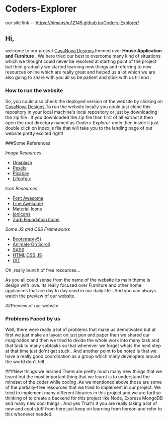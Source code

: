 # Coders-Explorer

our site link -- https://himanshu12145.github.io/Coders-Explorer/

## Hi, 
   welcome to our project [CasaNova Designs ](https://himanshu12145.github.io/Coders-Explorer/) themed over **House Application and Furniture** . 
We here tried our best to overcome many kind of situations which we thought could never be resolved at starting point of the project but then gradually we started learning new things and referring to new resources online which are really great and helped us a lot which we are also going to share with you all so be patient and stick with us till end .


### How to run the website
  So, you could also check the deployed version of the website by clicking on [CasaNova Designs ](https://himanshu12145.github.io/Coders-Explorer/)
  To run the website locally you could just clone this repository in your local machine's local repository or just by downloading the zip file . If you downloaded the zip file then first of all extract it then open the root directory named as *Coders-Explorer-main* then inside it just double click on index.js file that will take you to the landing page of out website pretty excited right!
 
 ###Some References 


*Image Resources*

- [Unsplash](https://unsplash.com/)
- [Pexels](https://www.pexels.com/)
- [Pixabay](https://pixabay.com/)
- [Lifeofpix](https://www.lifeofpix.com/)


 *Icon Resources*
 
 - [Font Awesome](https://fontawesome.com/)	
 - [Line Awesome](https://icons8.com/line-awesome)
 - [Material Icons](https://material.io/resources/icons/)	
 - [IonIcons](http://ionicons.com/)	
 - [Zurb Foundation Icons](https://zurb.com/playground/foundation-icon-fonts-3)


*Some JS and CSS Frameworks* 
- [Bootstrap(v5)](https://getbootstrap.com/docs/5.0/getting-started/introduction/)   
- [Animate On Scroll](https://michalsnik.github.io/aos/)   
- [SASS](https://sass-lang.com/)
- [HTML,CSS,JS](https://developer.mozilla.org/)
- [GIT](https://git-scm.com/)

Oh ,really bunch of free resources...

As you all could sense from the name of the website its main theme is design with love. Its really focused over Furniture and other home appliances that are day to day used in our daily life . And you can always watch the preview of our website.

##Preview of our website
![]()
### Problems Faced by us
Well, there were really a lot of problems that make us demotivated but at first we just make an layout on just pen and paper then we shared our imagination and then we tried to divide the whole work into many task and that task to many subtasks so that whenever we forget whats the next step at that time just do'nt get stuck . And another point to be noted is that we have a really good coordination as a group which many developers around the world don't tell .

###New things we learned 
There are pretty much many new things that we learnt but the most important thing that we learnt is to understand the mindset of the coder while coding .As we mentioned above those are some of the partially-free resources that we tried to implement in our project. We tried to implement many different libraries in this project and we are furthur thinking of to create a backend for this project like Node, Express MongoDB and many new cool things . And yes That's it you are really taking a lot of new and cool stuff from here just keep on learning from hereon and refer to this whenever needed.   


